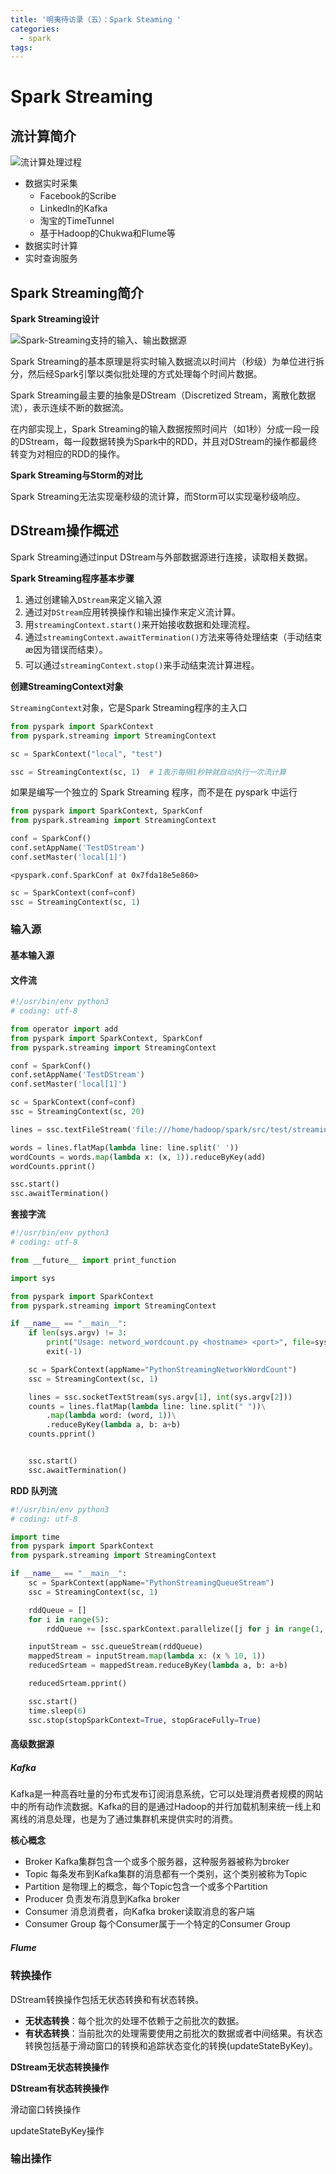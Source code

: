 ```yaml
---
title: '明夷待访录（五）：Spark Steaming '
categories:
  - spark
tags:
---
```



# Spark Streaming

## 流计算简介

![流计算处理过程](https://s2.ax1x.com/2019/07/12/Zf41pD.jpg)

- 数据实时采集
    - Facebook的Scribe
    - LinkedIn的Kafka
    - 淘宝的TimeTunnel
    - 基于Hadoop的Chukwa和Flume等
- 数据实时计算
- 实时查询服务

## Spark Streaming简介

**Spark Streaming设计**

![Spark-Streaming支持的输入、输出数据源](https://s2.ax1x.com/2019/07/12/Zfoojg.jpg)

Spark Streaming的基本原理是将实时输入数据流以时间片（秒级）为单位进行拆分，然后经Spark引擎以类似批处理的方式处理每个时间片数据。

Spark Streaming最主要的抽象是DStream（Discretized Stream，离散化数据流），表示连续不断的数据流。

在内部实现上，Spark Streaming的输入数据按照时间片（如1秒）分成一段一段的DStream，每一段数据转换为Spark中的RDD，并且对DStream的操作都最终转变为对相应的RDD的操作。

**Spark Streaming与Storm的对比**

Spark Streaming无法实现毫秒级的流计算，而Storm可以实现毫秒级响应。

## DStream操作概述

Spark Streaming通过input DStream与外部数据源进行连接，读取相关数据。

**Spark Streaming程序基本步骤**

1. 通过创建输入`DStream`来定义输入源
2. 通过对`DStream`应用转换操作和输出操作来定义流计算。
3. 用`streamingContext.start()`来开始接收数据和处理流程。
4. 通过`streamingContext.awaitTermination()`方法来等待处理结束（手动结束æ因为错误而结束）。
5. 可以通过`streamingContext.stop()`来手动结束流计算进程。

**创建StreamingContext对象**

`StreamingContext`对象，它是Spark Streaming程序的主入口


```python
from pyspark import SparkContext
from pyspark.streaming import StreamingContext
```


```python
sc = SparkContext("local", "test")
```


```python
ssc = StreamingContext(sc, 1)  # 1表示每隔1秒钟就自动执行一次流计算
```

如果是编写一个独立的 Spark Streaming 程序，而不是在 pyspark 中运行


```python
from pyspark import SparkContext, SparkConf
from pyspark.streaming import StreamingContext
```


```python
conf = SparkConf()
conf.setAppName('TestDStream')
conf.setMaster('local[1]')
```




    <pyspark.conf.SparkConf at 0x7fda18e5e860>




```python
sc = SparkContext(conf=conf)
ssc = StreamingContext(sc, 1)
```

### 输入源

#### 基本输入源

#### 文件流


```python
#!/usr/bin/env python3
# coding: utf-8

from operator import add
from pyspark import SparkContext, SparkConf
from pyspark.streaming import StreamingContext

conf = SparkConf()
conf.setAppName('TestDStream')
conf.setMaster('local[1]')

sc = SparkContext(conf=conf)
ssc = StreamingContext(sc, 20)

lines = ssc.textFileStream('file:///home/hadoop/spark/src/test/streaming/logfile')  # 这里监听的是文件夹

words = lines.flatMap(lambda line: line.split(' '))
wordCounts = words.map(lambda x: (x, 1)).reduceByKey(add)
wordCounts.pprint()

ssc.start()
ssc.awaitTermination()
```

**套接字流**


```python
#!/usr/bin/env python3
# coding: utf-8

from __future__ import print_function

import sys

from pyspark import SparkContext
from pyspark.streaming import StreamingContext

if __name__ == "__main__":
    if len(sys.argv) != 3:
        print("Usage: netword_wordcount.py <hostname> <port>", file=sys.stderr)
        exit(-1)

    sc = SparkContext(appName="PythonStreamingNetworkWordCount")
    ssc = StreamingContext(sc, 1)

    lines = ssc.socketTextStream(sys.argv[1], int(sys.argv[2]))
    counts = lines.flatMap(lambda line: line.split(" "))\
        .map(lambda word: (word, 1))\
        .reduceByKey(lambda a, b: a+b)
    counts.pprint()


    ssc.start()
    ssc.awaitTermination()
```

**RDD 队列流**


```python
#!/usr/bin/env python3
# coding: utf-8

import time
from pyspark import SparkContext
from pyspark.streaming import StreamingContext

if __name__ == "__main__":
    sc = SparkContext(appName="PythonStreamingQueueStream")
    ssc = StreamingContext(sc, 1)

    rddQueue = []
    for i in range(5):
        rddQueue += [ssc.sparkContext.parallelize([j for j in range(1, 1001)], 10)]

    inputStream = ssc.queueStream(rddQueue)
    mappedStream = inputStream.map(lambda x: (x % 10, 1))
    reducedSrteam = mappedStream.reduceByKey(lambda a, b: a+b)

    reducedSrteam.pprint()

    ssc.start()
    time.sleep(6)
    ssc.stop(stopSparkContext=True, stopGraceFully=True)

```

#### 高级数据源

##### Kafka

Kafka是一种高吞吐量的分布式发布订阅消息系统，它可以处理消费者规模的网站中的所有动作流数据。Kafka的目的是通过Hadoop的并行加载机制来统一线上和离线的消息处理，也是为了通过集群机来提供实时的消费。

**核心概念**

- Broker Kafka集群包含一个或多个服务器，这种服务器被称为broker
- Topic 每条发布到Kafka集群的消息都有一个类别，这个类别被称为Topic
- Partition 是物理上的概念，每个Topic包含一个或多个Partition
- Producer 负责发布消息到Kafka broker
- Consumer 消息消费者，向Kafka broker读取消息的客户端 
- Consumer Group 每个Consumer属于一个特定的Consumer Group

##### Flume

### 转换操作

DStream转换操作包括无状态转换和有状态转换。

- **无状态转换**：每个批次的处理不依赖于之前批次的数据。
- **有状态转换**：当前批次的处理需要使用之前批次的数据或者中间结果。有状态转换包括基于滑动窗口的转换和追踪状态变化的转换(updateStateByKey)。

**DStream无状态转换操作**

**DStream有状态转换操作**

滑动窗口转换操作

updateStateByKey操作

### 输出操作

